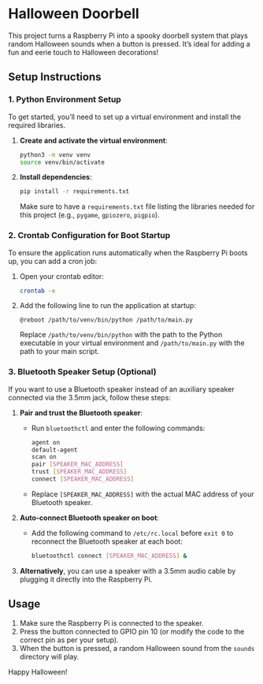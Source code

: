 # Halloween Doorbell

This project turns a Raspberry Pi into a spooky doorbell system that plays random Halloween sounds when a button is pressed. It’s ideal for adding a fun and eerie touch to Halloween decorations!

## Setup Instructions

### 1. Python Environment Setup

To get started, you’ll need to set up a virtual environment and install the required libraries.

1. **Create and activate the virtual environment**:
    ```bash
    python3 -m venv venv
    source venv/bin/activate
    ```

2. **Install dependencies**:
    ```bash
    pip install -r requirements.txt
    ```
    Make sure to have a `requirements.txt` file listing the libraries needed for this project (e.g., `pygame`, `gpiozero`, `pigpio`).

### 2. Crontab Configuration for Boot Startup

To ensure the application runs automatically when the Raspberry Pi boots up, you can add a cron job:

1. Open your crontab editor:
    ```bash
    crontab -e
    ```

2. Add the following line to run the application at startup:
    ```cron
    @reboot /path/to/venv/bin/python /path/to/main.py
    ```

   Replace `/path/to/venv/bin/python` with the path to the Python executable in your virtual environment and `/path/to/main.py` with the path to your main script.

### 3. Bluetooth Speaker Setup (Optional)

If you want to use a Bluetooth speaker instead of an auxiliary speaker connected via the 3.5mm jack, follow these steps:

1. **Pair and trust the Bluetooth speaker**:
   - Run `bluetoothctl` and enter the following commands:
        ```bash
        agent on
        default-agent
        scan on
        pair [SPEAKER_MAC_ADDRESS]
        trust [SPEAKER_MAC_ADDRESS]
        connect [SPEAKER_MAC_ADDRESS]
        ```
   - Replace `[SPEAKER_MAC_ADDRESS]` with the actual MAC address of your Bluetooth speaker.

2. **Auto-connect Bluetooth speaker on boot**:
   - Add the following command to `/etc/rc.local` before `exit 0` to reconnect the Bluetooth speaker at each boot:
        ```bash
        bluetoothctl connect [SPEAKER_MAC_ADDRESS] &
        ```

3. **Alternatively**, you can use a speaker with a 3.5mm audio cable by plugging it directly into the Raspberry Pi.

## Usage

1. Make sure the Raspberry Pi is connected to the speaker.
2. Press the button connected to GPIO pin 10 (or modify the code to the correct pin as per your setup).
3. When the button is pressed, a random Halloween sound from the `sounds` directory will play.

Happy Halloween!